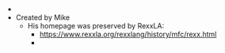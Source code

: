 -
- Created by Mike
	- His homepage was preserved by RexxLA:
		- https://www.rexxla.org/rexxlang/history/mfc/rexx.html
		-